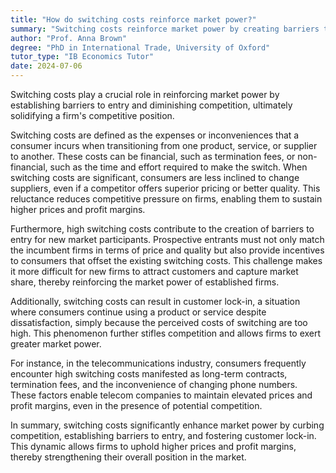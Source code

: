 ```yaml
---
title: "How do switching costs reinforce market power?"
summary: "Switching costs reinforce market power by creating barriers to entry and reducing competition, thereby strengthening a firm's position."
author: "Prof. Anna Brown"
degree: "PhD in International Trade, University of Oxford"
tutor_type: "IB Economics Tutor"
date: 2024-07-06
---
```


Switching costs play a crucial role in reinforcing market power by establishing barriers to entry and diminishing competition, ultimately solidifying a firm's competitive position.

Switching costs are defined as the expenses or inconveniences that a consumer incurs when transitioning from one product, service, or supplier to another. These costs can be financial, such as termination fees, or non-financial, such as the time and effort required to make the switch. When switching costs are significant, consumers are less inclined to change suppliers, even if a competitor offers superior pricing or better quality. This reluctance reduces competitive pressure on firms, enabling them to sustain higher prices and profit margins.

Furthermore, high switching costs contribute to the creation of barriers to entry for new market participants. Prospective entrants must not only match the incumbent firms in terms of price and quality but also provide incentives to consumers that offset the existing switching costs. This challenge makes it more difficult for new firms to attract customers and capture market share, thereby reinforcing the market power of established firms.

Additionally, switching costs can result in customer lock-in, a situation where consumers continue using a product or service despite dissatisfaction, simply because the perceived costs of switching are too high. This phenomenon further stifles competition and allows firms to exert greater market power.

For instance, in the telecommunications industry, consumers frequently encounter high switching costs manifested as long-term contracts, termination fees, and the inconvenience of changing phone numbers. These factors enable telecom companies to maintain elevated prices and profit margins, even in the presence of potential competition.

In summary, switching costs significantly enhance market power by curbing competition, establishing barriers to entry, and fostering customer lock-in. This dynamic allows firms to uphold higher prices and profit margins, thereby strengthening their overall position in the market.
    